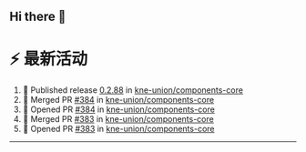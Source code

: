 ## Hi there 👋

<!--

**Here are some ideas to get you started:**

🙋‍♀️ A short introduction - what is your organization all about?
🌈 Contribution guidelines - how can the community get involved?
👩‍💻 Useful resources - where can the community find your docs? Is there anything else the community should know?
🍿 Fun facts - what does your team eat for breakfast?
🧙 Remember, you can do mighty things with the power of [Markdown](https://docs.github.com/github/writing-on-github/getting-started-with-writing-and-formatting-on-github/basic-writing-and-formatting-syntax)
-->


# ⚡ 最新活动

<!--START_SECTION:activity-->
1. 🚀 Published release [0.2.88](https://github.com/kne-union/components-core/releases/tag/0.2.88) in [kne-union/components-core](https://github.com/kne-union/components-core)
2. 🎉 Merged PR [#384](https://github.com/kne-union/components-core/pull/384) in [kne-union/components-core](https://github.com/kne-union/components-core)
3. 💪 Opened PR [#384](https://github.com/kne-union/components-core/pull/384) in [kne-union/components-core](https://github.com/kne-union/components-core)
4. 🎉 Merged PR [#383](https://github.com/kne-union/components-core/pull/383) in [kne-union/components-core](https://github.com/kne-union/components-core)
5. 💪 Opened PR [#383](https://github.com/kne-union/components-core/pull/383) in [kne-union/components-core](https://github.com/kne-union/components-core)
<!--END_SECTION:activity-->

---
